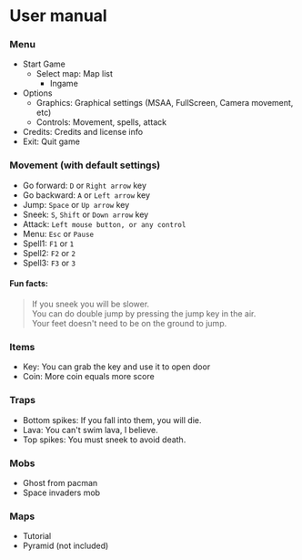 # User manual

### Menu

- Start Game 
  + Select map: Map list
    - Ingame
- Options
  + Graphics: Graphical settings (MSAA, FullScreen, Camera movement, etc)
  + Controls: Movement, spells, attack
- Credits: Credits and license info
- Exit: Quit game

### Movement (with default settings)

- Go forward: `D` or `Right arrow` key
- Go backward: `A` or `Left arrow` key
- Jump: `Space` or `Up arrow` key
- Sneek: `S`, `Shift` or `Down arrow` key
- Attack: `Left mouse button, or any control`
- Menu: `Esc` or `Pause`
- Spell1: `F1` or `1`
- Spell2: `F2` or `2`
- Spell3: `F3` or `3`

#### Fun facts:

> If you sneek you will be slower. <br>
> You can do double jump by pressing the jump key in the air. <br>
> Your feet doesn't need to be on the ground to jump.

### Items

- Key: You can grab the key and use it to open door
- Coin: More coin equals more score

### Traps

- Bottom spikes: If you fall into them, you will die.
- Lava: You can't swim lava, I believe.
- Top spikes: You must sneek to avoid death.

### Mobs

- Ghost from pacman
- Space invaders mob

### Maps
 
- Tutorial
- Pyramid (not included)
 